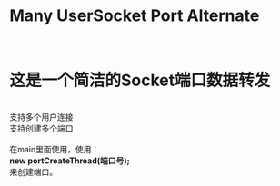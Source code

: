 # Many UserSocket Port Alternate
<br />
<h1>这是一个简洁的Socket端口数据转发</h1>
<br />
支持多个用户连接
<br />
支持创建多个端口
<br />
<br />
在main里面使用，使用：
<br />
<b>new portCreateThread(端口号);</b>
<br />
来创建端口。
